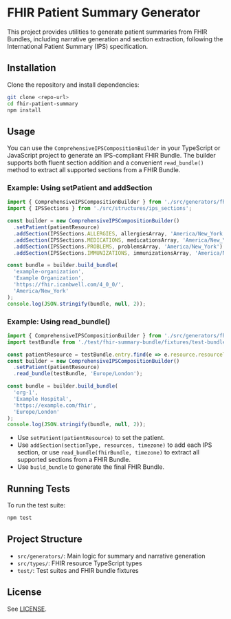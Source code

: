 # FHIR Patient Summary Generator

This project provides utilities to generate patient summaries from FHIR Bundles, including narrative generation and section extraction, following the International Patient Summary (IPS) specification.

## Installation

Clone the repository and install dependencies:

```bash
git clone <repo-url>
cd fhir-patient-summary
npm install
```

## Usage

You can use the `ComprehensiveIPSCompositionBuilder` in your TypeScript or JavaScript project to generate an IPS-compliant FHIR Bundle. The builder supports both fluent section addition and a convenient `read_bundle()` method to extract all supported sections from a FHIR Bundle.

### Example: Using setPatient and addSection

```typescript
import { ComprehensiveIPSCompositionBuilder } from './src/generators/fhir_summary_generator';
import { IPSSections } from './src/structures/ips_sections';

const builder = new ComprehensiveIPSCompositionBuilder()
  .setPatient(patientResource)
  .addSection(IPSSections.ALLERGIES, allergiesArray, 'America/New_York')
  .addSection(IPSSections.MEDICATIONS, medicationsArray, 'America/New_York')
  .addSection(IPSSections.PROBLEMS, problemsArray, 'America/New_York')
  .addSection(IPSSections.IMMUNIZATIONS, immunizationsArray, 'America/New_York');

const bundle = builder.build_bundle(
  'example-organization',
  'Example Organization',
  'https://fhir.icanbwell.com/4_0_0/',
  'America/New_York'
);
console.log(JSON.stringify(bundle, null, 2));
```

### Example: Using read_bundle()

```typescript
import { ComprehensiveIPSCompositionBuilder } from './src/generators/fhir_summary_generator';
import testBundle from './test/fhir-summary-bundle/fixtures/test-bundle.json';

const patientResource = testBundle.entry.find(e => e.resource.resourceType === 'Patient').resource;
const builder = new ComprehensiveIPSCompositionBuilder()
  .setPatient(patientResource)
  .read_bundle(testBundle, 'Europe/London');

const bundle = builder.build_bundle(
  'org-1',
  'Example Hospital',
  'https://example.com/fhir',
  'Europe/London'
);
console.log(JSON.stringify(bundle, null, 2));
```

- Use `setPatient(patientResource)` to set the patient.
- Use `addSection(sectionType, resources, timezone)` to add each IPS section, or use `read_bundle(fhirBundle, timezone)` to extract all supported sections from a FHIR Bundle.
- Use `build_bundle` to generate the final FHIR Bundle.

## Running Tests

To run the test suite:

```bash
npm test
```

## Project Structure

- `src/generators/`: Main logic for summary and narrative generation
- `src/types/`: FHIR resource TypeScript types
- `test/`: Test suites and FHIR bundle fixtures

## License

See [LICENSE](./LICENSE).
